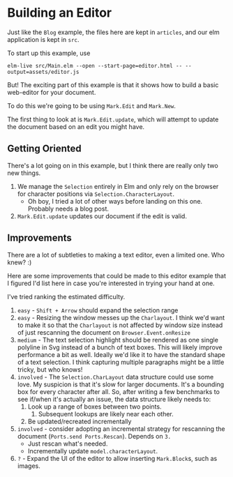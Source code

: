 # Building an Editor

Just like the `Blog` example, the files here are kept in `articles`, and our elm application is kept in `src`.

To start up this example, use 

```shell
elm-live src/Main.elm --open --start-page=editor.html -- --output=assets/editor.js
```

But! The exciting part of this example is that it shows how to build a basic web-editor for your document.

To do this we're going to be using `Mark.Edit` and `Mark.New`.

The first thing to look at is `Mark.Edit.update`, which will attempt to update the document based on an edit you might have.


## Getting Oriented

There's a lot going on in this example, but I think there are really only two new things.

1. We manage the `Selection` entirely in Elm and only rely on the browser for character positions via `Selection.CharacterLayout`.
    - Oh boy, I tried a lot of other ways before landing on this one. Probably needs a blog post.
2. `Mark.Edit.update` updates our document if the edit is valid.


## Improvements

There are a lot of subtleties to making a text editor, even a limited one.  Who knew? :)

Here are some improvements that could be made to this editor example that I figured I'd list here in case you're interested in trying your hand at one.

I've tried ranking the estimated difficulty.

1. `easy` - `Shift + Arrow` should expand the selection range
2. `easy` - Resizing the window messes up the `Charlayout`.  I think we'd want to make it so that the `Charlayout` is not affected by window size instead of just rescanning the document on `Browser.Event.onResize`
3. `medium` - The text selection highlight should be rendered as one single polyline in Svg instead of a bunch of text boxes.  This will likely improve performance a bit as well. Ideally we'd like it to have the standard shape of a text selection. I think capturing multiple paragraphs might be a little tricky, but who knows!
4. `involved` - The `Selection.CharLayout` data structure could use some love.  My suspicion is that it's slow for larger documents.  It's a bounding box for every character after all. So, after writing a few benchmarks to see if/when it's actually an issue, the data structure likely needs to:
   1. Look up a range of boxes between two points.
      1. Subsequent lookups are likely near each other. 
   2. Be updated/recreated incrementally
5. `involved` - consider adopting an incremental strategy for rescanning the document (`Ports.send Ports.Rescan`).  Depends on `3.`
   - Just rescan what's needed.
   - Incrementally update `model.characterLayout`.
6. `?` - Expand the UI of the editor to allow inserting `Mark.Block`s, such as images. 
